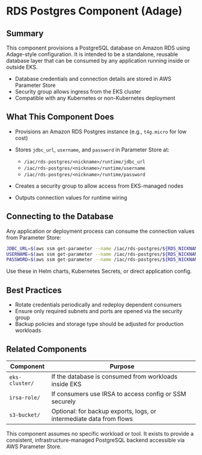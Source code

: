 # RDS Postgres Component (Adage)

## Summary

This component provisions a PostgreSQL database on Amazon RDS using Adage-style configuration. It is intended to be a standalone, reusable database layer that can be consumed by any application running inside or outside EKS.

* Database credentials and connection details are stored in AWS Parameter Store
* Security group allows ingress from the EKS cluster
* Compatible with any Kubernetes or non-Kubernetes deployment

## What This Component Does

* Provisions an Amazon RDS Postgres instance (e.g., `t4g.micro` for low cost)
* Stores `jdbc_url`, `username`, and `password` in Parameter Store at:

  * `/iac/rds-postgres/<nickname>/runtime/jdbc_url`
  * `/iac/rds-postgres/<nickname>/runtime/username`
  * `/iac/rds-postgres/<nickname>/runtime/password`
* Creates a security group to allow access from EKS-managed nodes
* Outputs connection values for runtime wiring

## Connecting to the Database

Any application or deployment process can consume the connection values from Parameter Store:

```bash
JDBC_URL=$(aws ssm get-parameter --name /iac/rds-postgres/${RDS_NICKNAME}/runtime/jdbc_url --with-decryption --query 'Parameter.Value' --output text)
USERNAME=$(aws ssm get-parameter --name /iac/rds-postgres/${RDS_NICKNAME}/runtime/username --with-decryption --query 'Parameter.Value' --output text)
PASSWORD=$(aws ssm get-parameter --name /iac/rds-postgres/${RDS_NICKNAME}/runtime/password --with-decryption --query 'Parameter.Value' --output text)
```

Use these in Helm charts, Kubernetes Secrets, or direct application config.

## Best Practices

* Rotate credentials periodically and redeploy dependent consumers
* Ensure only required subnets and ports are opened via the security group
* Backup policies and storage type should be adjusted for production workloads

## Related Components

| Component      | Purpose                                                             |
| -------------- | ------------------------------------------------------------------- |
| `eks-cluster/` | If the database is consumed from workloads inside EKS               |
| `irsa-role/`   | If consumers use IRSA to access config or SSM securely              |
| `s3-bucket/`   | Optional: for backup exports, logs, or intermediate data from flows |

This component assumes no specific workload or tool. It exists to provide a consistent, infrastructure-managed PostgreSQL backend accessible via AWS Parameter Store.
